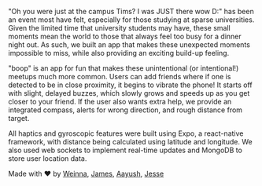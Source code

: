 "Oh you were just at the campus Tims? I was JUST there wow D:" has been an event most have felt, especially for those studying at sparse universities. Given the limited time that university students may have, these small moments mean the world to those that always feel too busy for a dinner night out. As such, we built an app that makes these unexpected moments impossible to miss, while also providing an exciting build-up feeling.

"boop" is an app for fun that makes these unintentional (or intentional!) meetups much more common. Users can add friends where if one is detected to be in close proximity, it begins to vibrate the phone! It starts off with slight, delayed buzzes, which slowly grows and speeds up as you get closer to your friend. If the user also wants extra help, we provide an integrated compass, alerts for wrong direction, and rough distance from target. 

All haptics and gyroscopic features were built using Expo, a react-native framework, with distance being calculated using latitude and longitude. We also used web sockets to implement real-time updates and MongoDB to store user location data.

Made with ❤️ by [Weinna](https://www.linkedin.com/in/weinna-zheng/), [James](https://www.linkedin.com/in/jam-cai/), [Aayush](https://www.linkedin.com/in/aayush-grover-06), [Jesse](https://www.linkedin.com/in/huang-jesse/)

